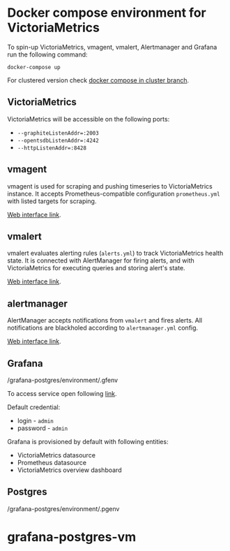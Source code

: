 # Docker compose environment for VictoriaMetrics

To spin-up VictoriaMetrics, vmagent, vmalert, Alertmanager and Grafana run the following command:

`docker-compose up`

For clustered version check [docker compose in cluster branch](https://github.com/VictoriaMetrics/VictoriaMetrics/tree/cluster/deployment/docker).

## VictoriaMetrics

VictoriaMetrics will be accessible on the following ports:

* `--graphiteListenAddr=:2003`
* `--opentsdbListenAddr=:4242`
* `--httpListenAddr=:8428`

## vmagent

vmagent is used for scraping and pushing timeseries to
VictoriaMetrics instance. It accepts Prometheus-compatible
configuration `prometheus.yml` with listed targets for scraping.

[Web interface link](http://localhost:8429/).

## vmalert

vmalert evaluates alerting rules (`alerts.yml`) to track VictoriaMetrics
health state. It is connected with AlertManager for firing alerts,
and with VictoriaMetrics for executing queries and storing alert's state.

[Web interface link](http://localhost:8880/).

## alertmanager

AlertManager accepts notifications from `vmalert` and fires alerts.
All notifications are blackholed according to `alertmanager.yml` config.

[Web interface link](http://localhost:9093/).

## Grafana

/grafana-postgres/environment/.gfenv

To access service open following [link](http://localhost:3000).

Default credential:

* login - `admin`
* password - `admin`

Grafana is provisioned by default with following entities:

* VictoriaMetrics datasource
* Prometheus datasource
* VictoriaMetrics overview dashboard

## Postgres

/grafana-postgres/environment/.pgenv

# grafana-postgres-vm
